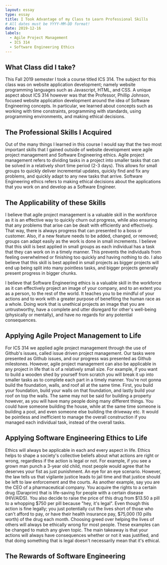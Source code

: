 ```yaml
---
layout: essay
type: essay
title: I Took Advantage of my Class to Learn Professional Skills 
# All dates must be YYYY-MM-DD format!
date: 2019-12-16
labels:
  - Agile Project Management
  - ICS 314
  - Software Engineering Ethics
---
```


## What Class did I take?
This Fall 2019 semester I took a course titled ICS 314. The subject for this class was on website application development; namely website programming languages such as Javascript, HTML, and CSS. A unique aspect about ICS 314 however was that the Professor, Phillip Johnson, focused website application development around the idea of Software Engineering concepts. In particular, we learned about concepts such as working with time constraints, programming with standards, using programming environments, and making ethical decisions.   

## The Professional Skills I Acquired
Out of the many things I learned in this course I would say that the two most important skills that I gained outside of website development were agile project management and Software Engineering ethics. Agile project management refers to dividing tasks in a project into smaller tasks that can be solved in a relatively short time period (2-3 days). This allows for small groups to quickly deliver incremental updates, quickly find and fix any problems, and quickly adapt to any new tasks that arrive. Software Engineering ethics refers to making ethical decisions about the applications that you work on and develop as a Software Engineer.

## The Applicability of these Skills
I believe that agile project management is a valuable skill in the workforce as it is an effective way to quickly churn out progress, while also ensuring that any problems that arise can be dealt with efficiently and effectively. That way, there is always progress that can presented to a boss or customer. Also, if a new feature needs to be added, changed, or removed; groups can adapt easily as the work is done in small increments. I believe that this skill is best applied in small groups as each individual has a task that they can work on in a timely manner. This prevents the individuals from feeling overwhelmed or finishing too quickly and having nothing to do. I also believe that this skill is best applied in small projects as bigger projects will end up being split into many pointless tasks, and bigger projects generally present progress in bigger chunks.

I believe that Software Engineering ethics is a valuable skill in the workforce as it can effectively project an image of your company, and to an extent you as a person, to the rest of the world. It teaches you to be mindful of your actions and to work with a greater purpose of benefiting the human race as a whole. Doing work that is unethical projects an image that you are untrustworthy, have a complete and utter disregard for other's well-being (physically or mentally), and have no regards for any potential consequences. 

## Applying Agile Project Management to Life 
For ICS 314 we applied agile project management through the use of Github's issues, called issue driven project management. Our tasks were presented as Github issues, and our progress was presented as Github milestones. However, agile project management can also be applicable in any project in life that is of a relatively small size. For example, if you want to build a wooden shed by yourself from scratch you will break it up into smaller tasks as to complete each part in a timely manner. You're not gonna build the foundation, walls, and roof all at the same time. First, you build your foundation, build your walls on that foundation, and lastly build your roof on top the walls. The same may not be said for building a property however, as you will have many people doing many different things. You could have someone building the house, while at the same time someone is building a pool, and even someone else building the driveway etc. It would be pointless and inefficient to manage the overall construction if you managed each individual task, instead of the overall tasks. 

## Applying Software Engineering Ethics to Life
Ethics will always be applicable in each and every aspect in life. Ethics helps to shape a society's collective beliefs about what actions are right or wrong, regardless if the action is legal or not. For example, if you see a grown man punch a 3-year old child, most people would agree that he deserves your fist as just punishment. An eye for an eye scenario. However, the law tells us that vigilante justice leads to jail time and that justice should be left to law enforcement and the courts. As another example, say you are the CEO of a pharmaceutical company. You acquire the rights to a certain drug (Daraprim) that is life-saving for people with a certain disease (HIV/AIDS). You also decide to raise the price of this drug from $13.50 a pill to a whopping $750 per pill because "hey, it's legal". Even though this action is fine legally; you just potentially cut the lives short of those who can't afford to pay, or have their health insurance pay, $75,000 (10 pills worth) of the drug each month. Choosing greed over helping the lives of others will always be ethically wrong for most people. These examples can be changed to match any given topic. The main takeaway is that your actions will always have consequences whether or not it was justified, and that doing something that is legal doesn't necessarily mean that it's ethical.

## The Rewards of Software Engineering
 